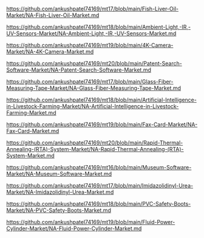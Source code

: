 <p><a href="https://github.com/ankushpatel74169/mt17/blob/main/Fish-Liver-Oil-Market/NA-Fish-Liver-Oil-Market.md">https://github.com/ankushpatel74169/mt17/blob/main/Fish-Liver-Oil-Market/NA-Fish-Liver-Oil-Market.md</a></p><p><a href="https://github.com/ankushpatel74169/mt18/blob/main/Ambient-Light,-IR,-UV-Sensors-Market/NA-Ambient-Light,-IR,-UV-Sensors-Market.md">https://github.com/ankushpatel74169/mt18/blob/main/Ambient-Light,-IR,-UV-Sensors-Market/NA-Ambient-Light,-IR,-UV-Sensors-Market.md</a></p><p><a href="https://github.com/ankushpatel74169/mt19/blob/main/4K-Camera-Market/NA-4K-Camera-Market.md">https://github.com/ankushpatel74169/mt19/blob/main/4K-Camera-Market/NA-4K-Camera-Market.md</a></p><p><a href="https://github.com/ankushpatel74169/mt20/blob/main/Patent-Search-Software-Market/NA-Patent-Search-Software-Market.md">https://github.com/ankushpatel74169/mt20/blob/main/Patent-Search-Software-Market/NA-Patent-Search-Software-Market.md</a></p><p><a href="https://github.com/ankushpatel74169/mt17/blob/main/Glass-Fiber-Measuring-Tape-Market/NA-Glass-Fiber-Measuring-Tape-Market.md">https://github.com/ankushpatel74169/mt17/blob/main/Glass-Fiber-Measuring-Tape-Market/NA-Glass-Fiber-Measuring-Tape-Market.md</a></p><p><a href="https://github.com/ankushpatel74169/mt18/blob/main/Artificial-Intelligence-in-Livestock-Farming-Market/NA-Artificial-Intelligence-in-Livestock-Farming-Market.md">https://github.com/ankushpatel74169/mt18/blob/main/Artificial-Intelligence-in-Livestock-Farming-Market/NA-Artificial-Intelligence-in-Livestock-Farming-Market.md</a></p><p><a href="https://github.com/ankushpatel74169/mt19/blob/main/Fax-Card-Market/NA-Fax-Card-Market.md">https://github.com/ankushpatel74169/mt19/blob/main/Fax-Card-Market/NA-Fax-Card-Market.md</a></p><p><a href="https://github.com/ankushpatel74169/mt20/blob/main/Rapid-Thermal-Annealing-(RTA)-System-Market/NA-Rapid-Thermal-Annealing-(RTA)-System-Market.md">https://github.com/ankushpatel74169/mt20/blob/main/Rapid-Thermal-Annealing-(RTA)-System-Market/NA-Rapid-Thermal-Annealing-(RTA)-System-Market.md</a></p><p><a href="https://github.com/ankushpatel74169/mt16/blob/main/Museum-Software-Market/NA-Museum-Software-Market.md">https://github.com/ankushpatel74169/mt16/blob/main/Museum-Software-Market/NA-Museum-Software-Market.md</a></p><p><a href="https://github.com/ankushpatel74169/mt17/blob/main/Imidazolidinyl-Urea-Market/NA-Imidazolidinyl-Urea-Market.md">https://github.com/ankushpatel74169/mt17/blob/main/Imidazolidinyl-Urea-Market/NA-Imidazolidinyl-Urea-Market.md</a></p><p><a href="https://github.com/ankushpatel74169/mt18/blob/main/PVC-Safety-Boots-Market/NA-PVC-Safety-Boots-Market.md">https://github.com/ankushpatel74169/mt18/blob/main/PVC-Safety-Boots-Market/NA-PVC-Safety-Boots-Market.md</a></p><p><a href="https://github.com/ankushpatel74169/mt19/blob/main/Fluid-Power-Cylinder-Market/NA-Fluid-Power-Cylinder-Market.md">https://github.com/ankushpatel74169/mt19/blob/main/Fluid-Power-Cylinder-Market/NA-Fluid-Power-Cylinder-Market.md</a></p>
